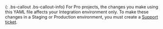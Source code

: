{: .bs-callout .bs-callout-info}
For Pro projects, the changes you make using this YAML file affects your Integration environment only. To make these changes in a Staging or Production environment, you must create a [Support ticket](http://support.openmage.com).